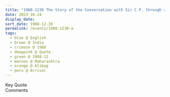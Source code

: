 ```yaml
---
title: "1988-1230 The Story of the Conversation with Sir C.P. through a Coconut, On Arrival, Alibag (100 kms S of Mumbai), Maharashtra, India (other year 1986)"
date: 2023-10-24
display_date: 
sort_date: 1988-12-30
permalink: /events/1988-1230-a
tags:
  - blue @ English
  - brown @ India
  - crimson @ 1988
  - deeppink @ Quote
  - green @ 1988-12
  - maroon @ Maharashtra
  - orange @ Alibag
  - peru @ Arrival
---
```


<wave-list>
  <list-title color="green" width="75">Key Quote</list-title>
  <list-item color="BlanchedAlmond"  width="200"></list-item>
  <list-item color="Lavender"></list-item>
  <list-item color="BlanchedAlmond"></list-item>
</wave-list>

<br>

<wave-list>
  <list-title color="green" width="75">Comments</list-title>
  <list-item color="BlanchedAlmond"  width="200"></list-item>
  <list-item color="Lavender"></list-item>
  <list-item color="BlanchedAlmond"></list-item>
</wave-list>